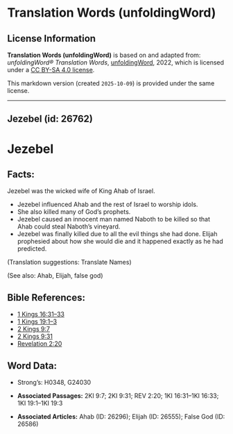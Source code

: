 # Translation Words (unfoldingWord)

## License Information

**Translation Words (unfoldingWord)** is based on and adapted from: _unfoldingWord® Translation Words_, [unfoldingWord](https://unfoldingword.org/utw), 2022, which is licensed under a [CC BY-SA 4.0 license](https://creativecommons.org/licenses/by-sa/4.0/legalcode.en).

This markdown version (created `2025-10-09`) is provided under the same license.



--------------------------------

## Jezebel (id: 26762)

Jezebel
=======

Facts:
------

Jezebel was the wicked wife of King Ahab of Israel.

* Jezebel influenced Ahab and the rest of Israel to worship idols.
* She also killed many of God’s prophets.
* Jezebel caused an innocent man named Naboth to be killed so that Ahab could steal Naboth’s vineyard.
* Jezebel was finally killed due to all the evil things she had done. Elijah prophesied about how she would die and it happened exactly as he had predicted.

(Translation suggestions: Translate Names)

(See also: Ahab, Elijah, false god)

Bible References:
-----------------

* [1 Kings 16:31–33](https://ref.ly/1Kgs16:31-1Kgs16:33)
* [1 Kings 19:1–3](https://ref.ly/1Kgs19:1-1Kgs19:3)
* [2 Kings 9:7](https://ref.ly/2Kgs9:7)
* [2 Kings 9:31](https://ref.ly/2Kgs9:31)
* [Revelation 2:20](https://ref.ly/Rev2:20)

Word Data:
----------

* Strong’s: H0348, G24030

* **Associated Passages:** 2KI 9:7; 2KI 9:31; REV 2:20; 1KI 16:31–1KI 16:33; 1KI 19:1–1KI 19:3
* **Associated Articles:** Ahab (ID: 26296); Elijah (ID: 26555); False God (ID: 26586)

